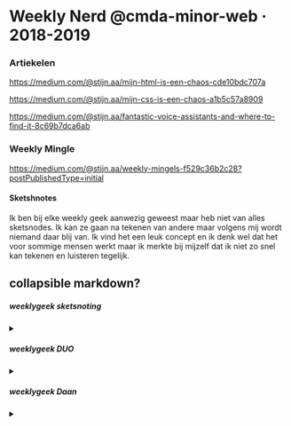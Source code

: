 # Weekly Nerd @cmda-minor-web · 2018-2019

### Artiekelen

https://medium.com/@stijn.aa/mijn-html-is-een-chaos-cde10bdc707a

https://medium.com/@stijn.aa/mijn-css-is-een-chaos-a1b5c57a8909

https://medium.com/@stijn.aa/fantastic-voice-assistants-and-where-to-find-it-8c69b7dca6ab


### Weekly Mingle

https://medium.com/@stijn.aa/weekly-mingels-f529c36b2c28?postPublishedType=initial

#### Sketshnotes

Ik ben bij elke weekly geek aanwezig geweest maar heb niet van alles sketsnodes. Ik kan ze gaan na tekenen van andere maar volgens mij wordt niemand daar blij van. Ik vind het een leuk concept en ik denk wel dat het voor sommige mensen werkt maar ik merkte bij mijzelf dat ik niet zo snel kan tekenen en luisteren tegelijk.

## collapsible markdown?
##### weeklygeek sketsnoting
<details><summary></summary>
<p>

![weeklygeek](https://github.com/stijn-aa/weekly-nerd-1819/blob/master/image_from_ios_1024%20(1).jpg)
</p>
</details>

##### weeklygeek DUO
<details><summary></summary>
<p>
![weeklygeek](https://github.com/stijn-aa/weekly-nerd-1819/blob/master/image_from_ios_1024%20(2).jpg)

</p>
</details>

##### weeklygeek Daan
<details><summary></summary>
<p>
![weeklygeek](https://github.com/stijn-aa/weekly-nerd-1819/blob/master/image_from_ios_1024.jpg)

</p>
</details>
